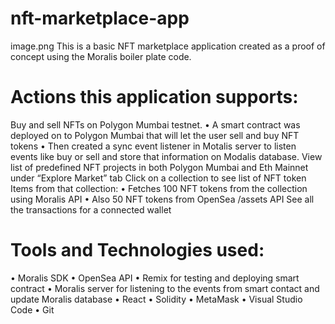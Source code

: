 # nft-marketplace-app
  
image.png
This is a basic NFT marketplace application created as a proof of concept using the Moralis boiler plate code. 

# Actions this application supports:
Buy and sell NFTs on Polygon Mumbai testnet.
•	A smart contract was deployed on to Polygon Mumbai that will let the user sell and buy NFT tokens
•	Then created a sync event listener in Motalis server to listen events like buy or sell and store that information on Modalis database.
View list of predefined NFT projects in both Polygon Mumbai and Eth Mainnet under “Explore Market” tab
Click on a collection to see list of NFT token Items from that collection: 
•	Fetches 100 NFT tokens from the collection using Moralis API 
•	Also 50 NFT tokens from OpenSea /assets API 
See all the transactions for a connected wallet

# Tools and Technologies used:
•	Moralis SDK
•	OpenSea API
•	Remix for testing and deploying smart contract
•	Moralis server for listening to the events from smart contact and update Moralis database 
•	React
•	Solidity
•	MetaMask
•	Visual Studio Code 
•	Git 



